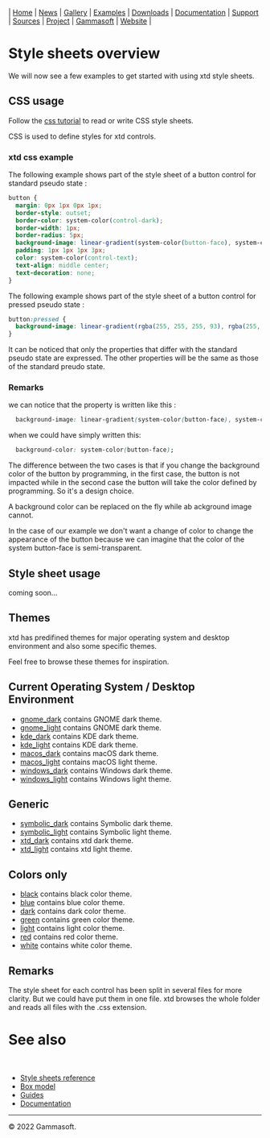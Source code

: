 | [Home](home.md) | [News](news.md) | [Gallery](gallery.md) | [Examples](examples.md) | [Downloads](downloads.md) | [Documentation](documentation.md) | [Support](support.md) | [Sources](https://github.com/gammasoft71/xtd) | [Project](https://sourceforge.net/projects/xtdpro/) | [Gammasoft](gammasoft.md) | [Website](https://gammasoft71.wixsite.com/xtdpro) |

# Style sheets overview

We will now see a few examples to get started with using xtd style sheets.

## CSS usage

Follow the [css tutorial](https://www.w3schools.com/css/default.asp) to read or write CSS style sheets.

CSS is used to define styles for xtd controls.

### xtd css example

The following example shows part of the style sheet of a button control for standard pseudo state :

```css
button {
  margin: 0px 1px 0px 1px;
  border-style: outset;
  border-color: system-color(control-dark);
  border-width: 1px;
  border-radius: 5px;
  background-image: linear-gradient(system-color(button-face), system-color(button-face));
  padding: 1px 1px 1px 3px;
  color: system-color(control-text);
  text-align: middle center;
  text-decoration: none;
}
```

The following example shows part of the style sheet of a button control for pressed pseudo state :

```css
button:pressed {
  background-image: linear-gradient(rgba(255, 255, 255, 93), rgba(255, 255, 255, 93));
}
```

It can be noticed that only the properties that differ with the standard pseudo state are expressed.
The other properties will be the same as those of the standard preudo state.

### Remarks

we can notice that the property is written like this :

```css
  background-image: linear-gradient(system-color(button-face), system-color(button-face));
```

when we could have simply written this:

```css
  background-color: system-color(button-face);
```

The difference between the two cases is that if you change the background color of the button by programming, in the first case, the button is not impacted while in the second case the button will take the color defined by programming.
 So it's a design choice.

A background color can be replaced on the fly while ab ackground image cannot.

In the case of our example we don't want a change of color to change the appearance of the button because we can imagine that the color of the system button-face is semi-transparent.

## Style sheet usage

coming soon...

## Themes

xtd has predifined themes for major operating system and desktop environment and also some specific themes.

Feel free to browse these themes for inspiration.

## Current Operating System / Desktop Environment

* [gnome_dark](https://github.com/gammasoft71/xtd/tree/master/themes/gnome_dark) contains GNOME dark theme.
* [gnome_light](https://github.com/gammasoft71/xtd/tree/master/themes/gnome_light) contains GNOME dark theme.
* [kde_dark](https://github.com/gammasoft71/xtd/tree/master/themes/kde_dark) contains KDE dark theme.
* [kde_light](https://github.com/gammasoft71/xtd/tree/master/themes/kde_light) contains KDE dark theme.
* [macos_dark](https://github.com/gammasoft71/xtd/tree/master/themes/macos_dark) contains macOS dark theme.
* [macos_light](https://github.com/gammasoft71/xtd/tree/master/themes/macos_dark) contains macOS light theme.
* [windows_dark](https://github.com/gammasoft71/xtd/tree/master/themes/windows_dark) contains Windows dark theme.
* [windows_light](https://github.com/gammasoft71/xtd/tree/master/themes/windows_light) contains Windows light theme.

## Generic

* [symbolic_dark](https://github.com/gammasoft71/xtd/tree/master/themes/symbolic_dark) contains Symbolic dark theme.
* [symbolic_light](https://github.com/gammasoft71/xtd/tree/master/themes/symbolic_light) contains Symbolic light theme.
* [xtd_dark](https://github.com/gammasoft71/xtd/tree/master/themes/xtd_dark) contains xtd dark theme.
* [xtd_light](https://github.com/gammasoft71/xtd/tree/master/themes/xtd_light) contains xtd light theme.

## Colors only

* [black](https://github.com/gammasoft71/xtd/tree/master/themes/black) contains black color theme.
* [blue](https://github.com/gammasoft71/xtd/tree/master/themes/blue) contains blue color theme.
* [dark](https://github.com/gammasoft71/xtd/tree/master/themes/dark) contains dark color theme.
* [green](https://github.com/gammasoft71/xtd/tree/master/themes/green) contains green color theme.
* [light](https://github.com/gammasoft71/xtd/tree/master/themes/light) contains light color theme.
* [red](https://github.com/gammasoft71/xtd/tree/master/themes/red) contains red color theme.
* [white](https://github.com/gammasoft71/xtd/tree/master/themes/white) contains white color theme.

## Remarks

The style sheet for each control has been split in several files for more clarity. But we could have put them in one file.
xtd browses the whole folder and reads all files with the .css extension.

# See also
​
* [Style sheets reference](style_sheets_reference.md)
* [Box model](style_sheets_box_model.md)
* [Guides](guides.md)
* [Documentation](documentation.md)


______________________________________________________________________________________________

© 2022 Gammasoft.
